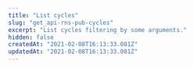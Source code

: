 ```yaml
---
title: "List cycles"
slug: "get_api-rns-pub-cycles"
excerpt: "List cycles filtering by some arguments."
hidden: false
createdAt: "2021-02-08T16:13:33.081Z"
updatedAt: "2021-02-08T16:13:33.081Z"
---
```

